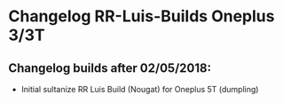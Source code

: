 <h1>Changelog RR-Luis-Builds Oneplus 3/3T</h1>
<p></p>
<h2>Changelog builds after 02/05/2018:</h2>
<ul>
  <li>Initial sultanize RR Luis Build (Nougat) for Oneplus 5T (dumpling)</li>
</ul>
